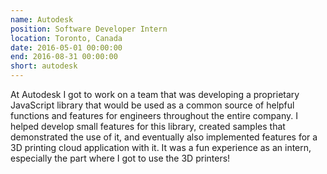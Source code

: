 ```yaml
---
name: Autodesk
position: Software Developer Intern
location: Toronto, Canada
date: 2016-05-01 00:00:00
end: 2016-08-31 00:00:00
short: autodesk
---
```


At Autodesk I got to work on a team that was developing a proprietary JavaScript library that would be used as a common source of helpful functions and features for engineers throughout the entire company. I helped develop small features for this library, created samples that demonstrated the use of it, and eventually also implemented features for a 3D printing cloud application with it. It was a fun experience as an intern, especially the part where I got to use the 3D printers!